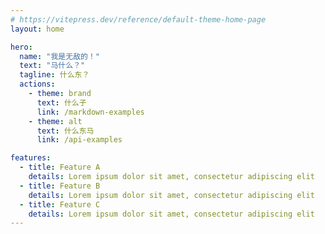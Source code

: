 ```yaml
---
# https://vitepress.dev/reference/default-theme-home-page
layout: home

hero:
  name: "我是无敌的！"
  text: "马什么？"
  tagline: 什么东？
  actions:
    - theme: brand
      text: 什么子
      link: /markdown-examples
    - theme: alt
      text: 什么东马
      link: /api-examples

features:
  - title: Feature A
    details: Lorem ipsum dolor sit amet, consectetur adipiscing elit
  - title: Feature B
    details: Lorem ipsum dolor sit amet, consectetur adipiscing elit
  - title: Feature C
    details: Lorem ipsum dolor sit amet, consectetur adipiscing elit
---
```


